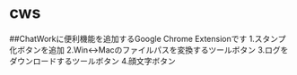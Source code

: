 # cws
##ChatWorkに便利機能を追加するGoogle Chrome Extensionです
1.スタンプ化ボタンを追加
2.Win<->Macのファイルパスを変換するツールボタン
3.ログをダウンロードするツールボタン
4.顔文字ボタン